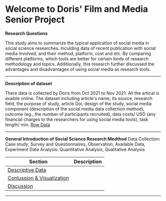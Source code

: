 
# Welcome to Doris' Film and Media Senior Project


**Research Questions**

This study aims to summarize the typical application of social media in social science researches. 
Inculding data of recent publication with social media involved, and their method, platform, cost and etc. By comparing different platforms, which tools are better for certain kinds of research methodology and topics. Additionally, this research further discussed the advantages and disadvantages of using social media as research tools. 

---

**Description of dataset**

There data is collected by Doris from Oct 2021 to Nov 2021. All the artical is avaible online. The dataset including article's name, its source, research field, the purpose of study, article Doi, design of the study, social media component (description of the social media data collection method), outcome (eg., the number of participants recruited), data costs/ USD (any financial charges to the researchers for using social media tools), task length/ min. 
[Row Data](Research_Paper.csv)

---
**General Introduction of Social Science Research Medthod**
Data Collection: Case study, Survey and Questionnaires, Observation, Available Data, Experiment 
Data Analysis: Quantitative Analysis, Qualitative Analysis 
 
  

Section                | Description
-----------------------------|------------------------------------------------------------
[Descriptive Data](Descriptive)     | 
[Conlussion & Visualization](Visualization)  | 
[Discussion](Discussion)| 

---